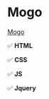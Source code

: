 # Mogo

[Mogo](https://n3ruat1k.github.io/Layout/)

:white_check_mark: **HTML**

:white_check_mark: **CSS**

:white_check_mark: **JS**

:white_check_mark: **Jquery**
